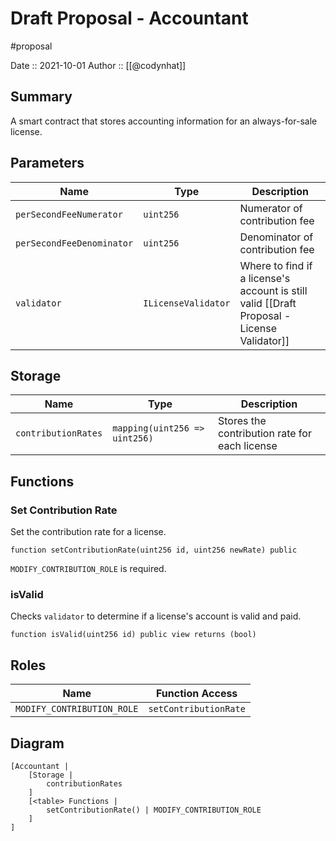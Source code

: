 # Draft Proposal - Accountant
#proposal

Date :: 2021-10-01
Author :: [[@codynhat]]

## Summary
A smart contract that stores accounting information for an always-for-sale license.

## Parameters
| Name                      | Type                | Description                                                                                |
| ------------------------- | ------------------- | ------------------------------------------------------------------------------------------ |
| `perSecondFeeNumerator`   | `uint256`           | Numerator of contribution fee                                                              |
| `perSecondFeeDenominator` | `uint256`           | Denominator of contribution fee                                                            |
| `validator`               | `ILicenseValidator` | Where to find if a license's account is still valid [[Draft Proposal - License Validator]] | 

## Storage
| Name                | Type                          | Description                                   |
| ------------------- | ----------------------------- | --------------------------------------------- |
| `contributionRates` | `mapping(uint256 => uint256)` | Stores the contribution rate for each license | 

## Functions

### Set Contribution Rate
Set the contribution rate for a license.

```
function setContributionRate(uint256 id, uint256 newRate) public
```

`MODIFY_CONTRIBUTION_ROLE` is required.

### isValid
Checks `validator` to determine if a license's account is valid and paid.

```
function isValid(uint256 id) public view returns (bool)
```

## Roles
| Name                       | Function Access       |
| -------------------------- | --------------------- |
| `MODIFY_CONTRIBUTION_ROLE` | `setContributionRate` |

## Diagram
```nomnoml
[Accountant | 
	[Storage |
		contributionRates
	]
	[<table> Functions |
		setContributionRate() | MODIFY_CONTRIBUTION_ROLE
	]
]
```
